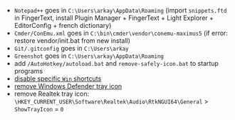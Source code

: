 ﻿- `Notepad++` goes in `C:\Users\arkay\AppData\Roaming` (import `snippets.ftd` in FingerText, install Plugin Manager + FingerText + Light Explorer + EditorConfig + french dictionary)
- `Cmder/ConEmu.xml` goes in `C:\bin\cmder\vendor\conemu-maximus5` (if error: restore vendor/init.bat from new install)
- `Git/.gitconfig` goes in `C:\Users\arkay`
- `Greenshot` goes in `C:\Users\arkay\AppData\Roaming`
- add `/AutoHotkey/autoload.bat` and `remove-safely-icon.bat` to startup programs
- [disable specific `Win` shortcuts](https://www.top-password.com/blog/disable-specific-windows-key-shortcut/)
- [remove Windows Defender tray icon](https://www.howtogeek.com/264796/how-to-remove-the-windows-defender-icon-from-your-notification-area/)
- remove Realtek tray icon: `\HKEY_CURRENT_USER\Software\Realtek\Audio\RtkNGUI64\General` > `ShowTrayIcon` = `0`
